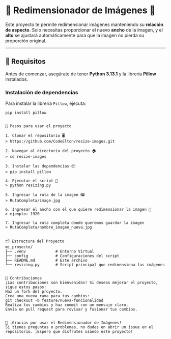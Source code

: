 # 🎨 **Redimensionador de Imágenes** 📸

Este proyecto te permite redimensionar imágenes manteniendo su **relación de aspecto**. Solo necesitas proporcionar el nuevo **ancho** de la imagen, y el **alto** se ajustará automáticamente para que la imagen no pierda su proporción original.

---

## 🔧 **Requisitos**

Antes de comenzar, asegúrate de tener **Python 3.13.1** y la librería **Pillow** instalados.

### Instalación de dependencias

Para instalar la librería `Pillow`, ejecuta:

```Terminal
pip install pillow


🚀 Pasos para usar el proyecto 

1. Clonar el repositorio 🖥️
> https://github.com/CodeElton/resize-images.git

2. Navegar al directorio del proyecto 🏠
> cd resize-images

3. Instalar las dependencias 📦
> pip install pillow

4. Ejecutar el script 🚀
> python resizing.py

5. Ingresar la ruta de la imagen 🖼️
> RutaCompleta/image.jpg

6. Ingresar el ancho con el que quiere redimensionar la imagen 🎉
> ejemplo: 1920

7. Ingresar la ruta completa donde queremos guardar la imagen
> RutaCompleta/nombre_imagen_nueva.jpg


🗂️ Estructura del Proyecto
mi_proyecto/
├── .venv             # Entorno Virtual
├── config            # Configuraciones del script
├── README.md         # Este archivo
└── resizing.py       # Script principal que redimensiona las imágenes


🤝 Contribuciones
¡Las contribuciones son bienvenidas! Si deseas mejorar el proyecto, sigue estos pasos:
Haz un fork del proyecto.
Crea una nueva rama para tus cambios:
git checkout -b feature/nueva-funcionalidad
Realiza tus cambios y haz commit con un mensaje claro.
Envía un pull request para revisar y fusionar tus cambios.


📢 ¡Gracias por usar el Redimensionador de Imágenes!
Si tienes preguntas o problemas, no dudes en abrir un issue en el repositorio. ¡Espero que disfrutes usando este proyecto!
